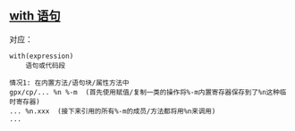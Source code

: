 ## [with 语句](https://lzhhzl.github.io/krkrz-cn/docs/tjs2/j/contents/with.html)

对应：

```
with(expression)
    语句或代码段
```
```assembly
情况1: 在内置方法/语句块/属性方法中
gpx/cp/... %n %-m  (首先使用赋值/复制一类的操作将%-m内置寄存器保存到了%n这种临时寄存器)
... %n.xxx  (接下来引用的所有%-m的成员/方法都将用%n来调用)
...
```
